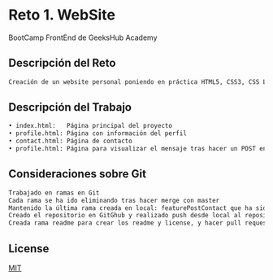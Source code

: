 # Reto 1. WebSite  

BootCamp FrontEnd de GeeksHub Academy

## Descripción del Reto

```bash
Creación de un website personal poniendo en práctica HTML5, CSS3, CSS Layout (Flex y Grid) y GIT
```

## Descripción del Trabajo
```bash
• index.html:   Página principal del proyecto
• profile.html: Página con información del perfil
• contact.html: Página de contacto
• profile.html: Página para visualizar el mensaje tras hacer un POST en contacto
```

## Consideraciones sobre Git
```bash
Trabajado en ramas en Git
Cada rama se ha ido eliminando tras hacer merge con master
Mantenido la última rama creada en local: featurePostContact que ha sido mergeada a master en Git Local
Creado el repositorio en GitGhub y realizado push desde local al repositorio remoto en GitHub
Creada rama readme para crear los readme y license, y hacer pull request a master
```
## License
[MIT](https://choosealicense.com/licenses/mit/)
